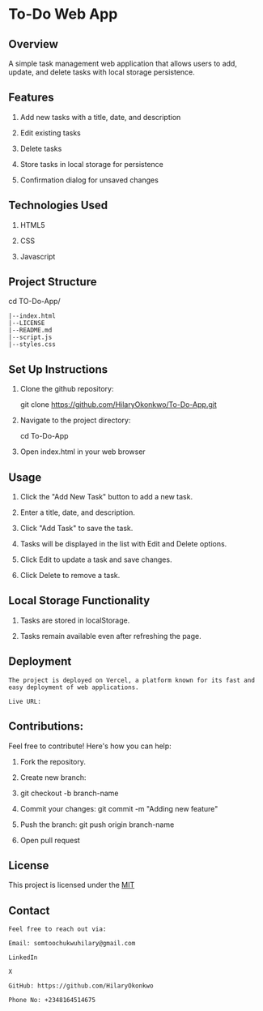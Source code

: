 # To-Do Web App

## Overview

  A simple task management web application that allows users to add, update, and delete tasks with local storage persistence.

## Features

 1. Add new tasks with a title, date, and description

 2. Edit existing tasks

 3. Delete tasks

 4. Store tasks in local storage for persistence

 5. Confirmation dialog for unsaved changes

## Technologies Used

 1. HTML5
 
 2. CSS

 3. Javascript

## Project Structure
 
   cd TO-Do-App/
   
    |--index.html
    |--LICENSE
    |--README.md
    |--script.js
    |--styles.css

## Set Up Instructions

 1. Clone the github repository:

    git clone https://github.com/HilaryOkonkwo/To-Do-App.git

 2. Navigate to the project directory:

    cd To-Do-App

 3. Open index.html in your web browser

 ## Usage
  1. Click the "Add New Task" button to add a new task.

  2. Enter a title, date, and description.

  3. Click "Add Task" to save the task.

  4. Tasks will be displayed in the list with Edit and Delete options.

  5. Click Edit to update a task and save changes.

  6. Click Delete to remove a task.

## Local Storage Functionality

  1. Tasks are stored in localStorage.

  2. Tasks remain available even after refreshing the page.

## Deployment
    The project is deployed on Vercel, a platform known for its fast and easy deployment of web applications.

    Live URL:

## Contributions:
   Feel free to contribute! Here's how you can help:

  1. Fork the repository.

  2. Create new branch:

  3. git checkout -b branch-name

  4. Commit your changes: git commit -m "Adding new feature"

  5. Push the branch: git push origin branch-name

  6. Open pull request

## License

This project is licensed under the [MIT](https://github.com/HilaryOkonkwo/To-Do-App/blob/main/LICENSE)

## Contact

    Feel free to reach out via:

    Email: somtoochukwuhilary@gmail.com

    LinkedIn

    X

    GitHub: https://github.com/HilaryOkonkwo

    Phone No: +2348164514675